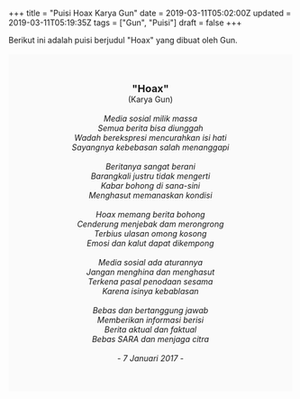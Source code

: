 +++
title = "Puisi Hoax Karya Gun"
date = 2019-03-11T05:02:00Z
updated = 2019-03-11T05:19:35Z
tags = ["Gun", "Puisi"]
draft = false
+++

<div dir="ltr" style="text-align: left;" trbidi="on"><div style="text-align: justify;">Berikut ini adalah puisi berjudul "Hoax" yang dibuat oleh Gun. </div><br /><div style="background: #FAFAFA; font-size: 14px; height: auto; margin: 0 auto; padding: 50px; text-align: center; width: auto;"><span style="font-size: 18px;"><b>"Hoax"</b></span><br />(Karya Gun)<br /><br /><i>Media sosial milik massa<br />Semua berita bisa diunggah<br />Wadah berekspresi mencurahkan isi hati<br />Sayangnya kebebasan salah menanggapi<br /><br />Beritanya sangat berani<br />Barangkali justru tidak mengerti<br />Kabar bohong di sana-sini<br />Menghasut memanaskan kondisi<br /><br />Hoax memang berita bohong<br />Cenderung menjebak dam merongrong<br />Terbius ulasan omong kosong<br />Emosi dan kalut dapat dikempong<br /><br />Media sosial ada aturannya<br />Jangan menghina dan menghasut<br />Terkena pasal penodaan sesama<br />Karena isinya kebablasan<br /><br />Bebas dan bertanggung jawab<br />Memberikan informasi berisi<br />Berita aktual dan faktual<br />Bebas SARA dan menjaga citra<br /><br />- 7 Januari 2017 -</i></div></div>
